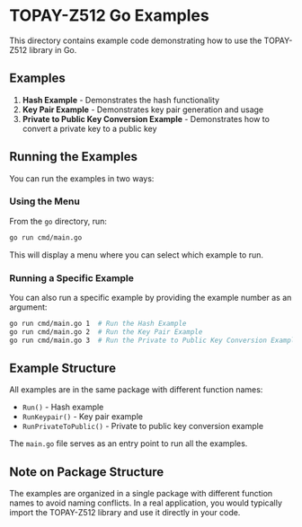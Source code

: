# TOPAY-Z512 Go Examples

This directory contains example code demonstrating how to use the TOPAY-Z512 library in Go.

## Examples

1. **Hash Example** - Demonstrates the hash functionality
2. **Key Pair Example** - Demonstrates key pair generation and usage
3. **Private to Public Key Conversion Example** - Demonstrates how to convert a private key to a public key

## Running the Examples

You can run the examples in two ways:

### Using the Menu

From the `go` directory, run:

```bash
go run cmd/main.go
```

This will display a menu where you can select which example to run.

### Running a Specific Example

You can also run a specific example by providing the example number as an argument:

```bash
go run cmd/main.go 1  # Run the Hash Example
go run cmd/main.go 2  # Run the Key Pair Example
go run cmd/main.go 3  # Run the Private to Public Key Conversion Example
```

## Example Structure

All examples are in the same package with different function names:

- `Run()` - Hash example
- `RunKeypair()` - Key pair example
- `RunPrivateToPublic()` - Private to public key conversion example

The `main.go` file serves as an entry point to run all the examples.

## Note on Package Structure

The examples are organized in a single package with different function names to avoid naming conflicts. In a real application, you would typically import the TOPAY-Z512 library and use it directly in your code.
